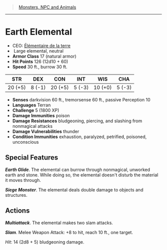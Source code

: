 ﻿---
!MonsterItem
Family: MonsterVO
Type: elemental
Size: Large
Alignment: neutral
ArmorClass: 17 (natural armor)
HitPoints: 126 (12d10 + 60)
Speed: 30 ft., burrow 30 ft.
Strength: 20 (+5)
Dexterity: ' 8 (-1)'
Constitution: 20 (+5)
Intelligence: ' 5 (-3)'
Wisdom: 10 (+0)
Charisma: ' 5 (-3)'
DamageImmunities: poison
ConditionImmunities: exhaustion, paralyzed, petrified, poisoned, unconscious
DamageResistances: bludgeoning, piercing, and slashing from nonmagical attacks
Senses: darkvision 60 ft., tremorsense 60 ft., passive Perception 10
Languages: Terran
Challenge: 5 (1800 XP)
Id: monsters_vo.md#earth-elemental
ParentLink: monsters_vo.md#monsters-npc-and-animals
Name: Earth Elemental
ParentName: Monsters, NPC and Animals
NameLevel: 1
AltName: '[Élémentaire de la terre](hd_monsters_elementaire_de_la_terre.md)'
Attributes: {}
---
> [Monsters, NPC and Animals](srd_monsters.md)

---

# Earth Elemental

- CEO: [Élémentaire de la terre](hd_monsters_elementaire_de_la_terre.md)
-  Large elemental, neutral
- **Armor Class** 17 (natural armor)
- **Hit Points** 126 (12d10 + 60)
- **Speed** 30 ft., burrow 30 ft.

|STR|DEX|CON|INT|WIS|CHA|
|---|---|---|---|---|---|
|20 (+5)| 8 (-1)|20 (+5)| 5 (-3)|10 (+0)| 5 (-3)|

- **Senses** darkvision 60 ft., tremorsense 60 ft., passive Perception 10
- **Languages** Terran
- **Challenge** 5 (1800 XP)
- **Damage Immunities** poison
- **Damage Resistances** bludgeoning, piercing, and slashing from nonmagical attacks
- **Damage Vulnerabilities** thunder
- **Condition Immunities** exhaustion, paralyzed, petrified, poisoned, unconscious

## Special Features

**_Earth Glide_**. The elemental can burrow through nonmagical, unworked earth and stone. While doing so, the elemental doesn't disturb the material it moves through.

**_Siege Monster_**. The elemental deals double damage to objects and structures.

## Actions

**_Multiattack_**. The elemental makes two slam attacks.

**_Slam_**. Melee Weapon Attack: +8 to hit, reach 10 ft., one target.

_Hit_: 14 (2d8 + 5) bludgeoning damage.

